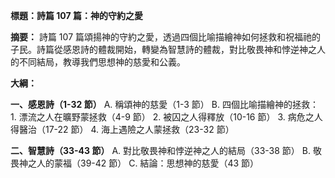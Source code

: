 **標題：詩篇 107 篇：神的守約之愛**

**摘要：**
詩篇 107 篇頌揚神的守約之愛，透過四個比喻描繪神如何拯救和祝福祂的子民。詩篇從感恩詩的體裁開始，轉變為智慧詩的體裁，對比敬畏神和悖逆神之人的不同結局，教導我們思想神的慈愛和公義。

**大綱：**

**一、感恩詩（1-32 節）**
    A. 稱頌神的慈愛（1-3 節）
    B. 四個比喻描繪神的拯救：
        1. 漂流之人在曠野蒙拯救（4-9 節）
        2. 被囚之人得釋放（10-16 節）
        3. 病危之人得醫治（17-22 節）
        4. 海上遇險之人蒙拯救（23-32 節）

**二、智慧詩（33-43 節）**
    A. 對比敬畏神和悖逆神之人的結局（33-38 節）
    B. 敬畏神之人的蒙福（39-42 節）
    C. 結論：思想神的慈愛（43 節）